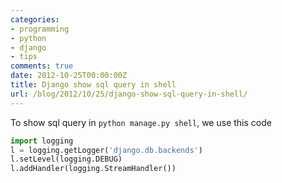 ```yaml
---
categories:
- programming
- python
- django
- tips
comments: true
date: 2012-10-25T00:00:00Z
title: Django show sql query in shell
url: /blog/2012/10/25/django-show-sql-query-in-shell/
---
```


To show sql query in `python manage.py shell`, we use this code

```python
import logging
l = logging.getLogger('django.db.backends')
l.setLevel(logging.DEBUG)
l.addHandler(logging.StreamHandler())
```
